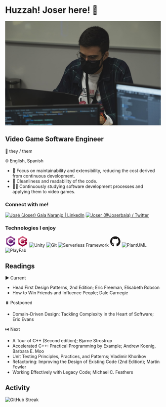 # Huzzah! Joser here! 🙌
![Me at MálagaJam Weekend 13!](./images/me_at_mjw13.jpg "Me at MálagaJam Weekend 13!")

## Video Game Software Engineer

🌈 they / them

🌐 English, Spanish

- 🌟 Focus on maintainability and extensibility, reducing the cost derived from continuous development.
- 📑 Cleanliness and readability of the code.
- 👩‍🔧 Continuously studying software development processes and applying them to video games.

### Connect with me!
[<img title="LinkedIn" alt="José (Joser) Gala Naranjo | LinkedIn" height="30px"  src="https://upload.wikimedia.org/wikipedia/commons/8/81/LinkedIn_icon.svg"/>][linkedin]
[<img title="LinkedIn" alt="Joser (@Joserbala) / Twitter" height="30px" src="https://upload.wikimedia.org/wikipedia/commons/4/4f/Twitter-logo.svg"/>][twitter]

[linkedin]: https://www.linkedin.com/in/joserbala/
[twitter]: https://twitter.com/Joserbala

### Technologies I enjoy
<p>
  <img title="C#" alt="C#" height="35px" src="https://raw.githubusercontent.com/devicons/devicon/master/icons/csharp/csharp-original.svg"/>
  <img title="C++" alt="C++" height="35px" src="https://raw.githubusercontent.com/devicons/devicon/master/icons/cplusplus/cplusplus-original.svg"/>
  <img title="Unity" alt="Unity" height="35px" src="https://i.redd.it/tu3gt6ysfxq71.png"/>
  <img title="Git" alt="Git" height="35px" src="https://www.vectorlogo.zone/logos/git-scm/git-scm-icon.svg"/>
  <img title="Serverless Framework" alt="Serverless Framework" height="35px" src="https://gitlab.com/uploads/-/system/project/avatar/15112583/serverless_framework.png"/>
  <img title="GitHub" alt="GitHub" height="35px" src="https://raw.githubusercontent.com/devicons/devicon/2ae2a900d2f041da66e950e4d48052658d850630/icons/github/github-original.svg"/>
  <img title="PlantUML" alt="PlantUML" height="35px" src="https://plugins.jetbrains.com/files/7017/122599/icon/pluginIcon.svg"/>
  <img title="PlayFab" alt="PlayFab" height="35px" src="https://www.nuget.org/profiles/PlayFab/avatar"/>
</p>

## Readings

▶️ Current
- Head First Design Patterns, 2nd Edition; Eric Freeman, Elisabeth Robson
- How to Win Friends and Influence People; Dale Carnegie

⏸️ Postponed
- Domain-Driven Design: Tackling Complexity in the Heart of Software; Eric Evans

⏭️ Next
- A Tour of C++ (Second edition); Bjarne Strostrup
- Accelerated C++: Practical Programming by Example; Andrew Koenig, Barbara E. Moo
- Unit Testing Principles, Practices, and Patterns; Vladimir Khorikov
- Refactoring: Improving the Design of Existing Code (2nd Edition); Martin Fowler
- Working Effectively with Legacy Code; Michael C. Feathers

## Activity

![GitHub Streak](http://github-readme-streak-stats.herokuapp.com?user=Joserbala&theme=tokyonight&hide_border=true&date_format=j%20M%5B%20Y%5D)
